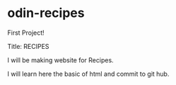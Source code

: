 # odin-recipes
First Project!

Title: RECIPES

I will be making website for Recipes.

I will learn here the basic of html and commit to git hub.


